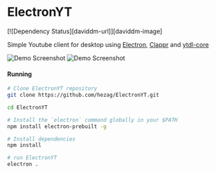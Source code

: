 # ElectronYT
[![Dependency Status][daviddm-url]][daviddm-image]

Simple Youtube client for desktop using [Electron](https://github.com/atom/electron/),
 [Clappr](https://github.com/clappr/clappr/) and [ytdl-core](https://github.com/fent/node-ytdl-core)

![Demo Screenshot](http://i.imgur.com/S5GOJin.png)
![Demo Screenshot](http://i.imgur.com/4Enbyrm.png)

#### Running
```sh
# Clone ElectronYT repository
git clone https://github.com/hezag/ElectronYT.git

cd ElectronYT

# Install the `electron` command globally in your $PATH
npm install electron-prebuilt -g

# Install dependencies
npm install

# run ElectronYT
electron .
```
